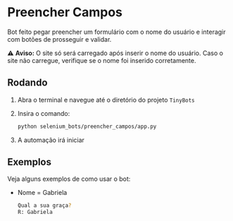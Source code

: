 # Preencher Campos

Bot feito pegar preencher um formulário com o nome do usuário e interagir com botões de prosseguir e validar.

:warning: **Aviso:** O site só será carregado após inserir o nome do usuário. Caso o site não carregue, verifique se o nome foi inserido corretamente.

## Rodando

1. Abra o terminal e navegue até o diretório do projeto `TinyBots`

2. Insira o comando:

    ```bash
    python selenium_bots/preencher_campos/app.py
    ```

3. A automação irá iniciar

## Exemplos

Veja alguns exemplos de como usar o bot:

- Nome = Gabriela

    ```bash
    Qual a sua graça?
    R: Gabriela
    ```
